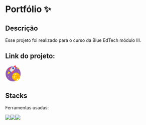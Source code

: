 # Portfólio ✨

## Descrição
Esse projeto foi realizado para o curso da Blue EdTech módulo III.

## Link do projeto:
<a href="" target="_blank"><img style="width:10%" src="./assets/iconplanet.png" alt="ícone de foguete"></a>

## Stacks
Ferramentas usadas:
<div style="display:flex">
<img src="https://img.icons8.com/color/48/000000/javascript--v1.png"/>
<img src="https://img.icons8.com/color/48/000000/html-5--v2.png"/>
<img src="https://img.icons8.com/color/48/000000/css3.png"/>
</div>

